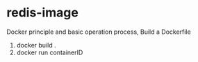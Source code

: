 # redis-image
Docker principle and basic operation process, Build a Dockerfile

1. docker build .
2. docker run containerID
